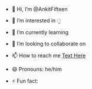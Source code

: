 - 👋 Hi, I’m @AnkitFifteen
- 👀 I’m interested in &#2625;
- 🌱 I’m currently learning 
- 💞️ I’m looking to collaborate on 
- 📫 How to reach me [Text Here](http://quicktext.chatango.com/)

- 😄 Pronouns: he/him
- ⚡ Fun fact: 

<!---
AnkitFifteen/AnkitFifteen is a ✨ special ✨ repository because its `README.md` (this file) appears on your GitHub profile.
You can click the Preview link to take a look at your changes.
--->
